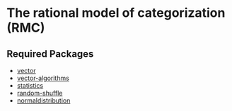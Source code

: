 The rational model of categorization (RMC)
=========================================


Required Packages
-----------------

- [vector](http://hackage.haskell.org/package/vector)
- [vector-algorithms](http://hackage.haskell.org/package/vector-algorithms)
- [statistics](http://hackage.haskell.org/package/statistics)
- [random-shuffle](http://hackage.haskell.org/package/random-shuffle)
- [normaldistribution](http://hackage.haskell.org/package/normaldistribution)
